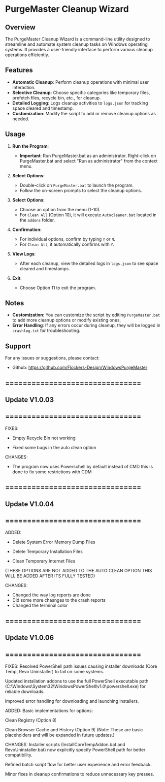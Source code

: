 # PurgeMaster Cleanup Wizard

## Overview

The PurgeMaster Cleanup Wizard is a command-line utility designed to streamline and automate system cleanup tasks on Windows operating systems. It provides a user-friendly interface to perform various cleanup operations efficiently.

## Features

- **Automatic Cleanup**: Perform cleanup operations with minimal user interaction.
- **Selective Cleanup**: Choose specific categories like temporary files, prefetch files, recycle bin, etc., for cleanup.
- **Detailed Logging**: Logs cleanup activities to `logs.json` for tracking space cleared and timestamp.
- **Customization**: Modify the script to add or remove cleanup options as needed.

## Usage

1. **Run the Program**:
   - **Important**: Run PurgeMaster.bat as an administrator. Right-click on PurgeMaster.bat and select "Run as administrator" from the context menu.


2. **Select Options**:
   - Double-click on `PurgeMaster.bat` to launch the program.
   - Follow the on-screen prompts to select the cleanup options.

3. **Select Options**:
   - Choose an option from the menu (1-10).
   - For `Clean All` (Option 10), it will execute `Autocleaner.bat` located in the `addons` folder.

4. **Confirmation**:
   - For individual options, confirm by typing `Y` or `N`.
   - For `Clean All`, it automatically confirms with `Y`.

5. **View Logs**:
   - After each cleanup, view the detailed logs in `logs.json` to see space cleared and timestamps.

6. **Exit**:
   - Choose Option 11 to exit the program.

## Notes

- **Customization**: You can customize the script by editing `PurgeMaster.bat` to add more cleanup options or modify existing ones.
- **Error Handling**: If any errors occur during cleanup, they will be logged in `crashlog.txt` for troubleshooting.

## Support

For any issues or suggestions, please contact:
- Github: https://github.com/Flockers-Design/WindowsPurgeMaster



 ## ===============================
 ## Update V1.0.03
 ## ===============================

FIXES:

- Empty Recycle Bin not working

- Fixed some bugs in the auto clean option

CHANGES:

- The program now uses Powerschell by default instead of CMD this is done to fix some restrictions with CDM

 ## ===============================
 ## Update V1.0.04
 ## ===============================

ADDED:

- Delete System Error Memory Dump Files

- Delete Temporary Installation Files 

- Clean Temporary Internet Files

(THESE OPTIONS ARE NOT ADDED TO THE AUTO CLEAN OPTION THIS WILL BE ADDED AFTER ITS FULLY TESTED)

CHANGES:

- Changed the way log reports are done
- Did some more chasnges to the crash reports
- Changed the terminal color

 ## ===============================
 ## Update V1.0.06
 ## ===============================

FIXES:
Resolved PowerShell path issues causing installer downloads (Core Temp, Revo Uninstaller) to fail on some systems.

Updated installation addons to use the full PowerShell executable path (C:\Windows\System32\WindowsPowerShell\v1.0\powershell.exe) for reliable downloads.

Improved error handling for downloading and launching installers.

ADDED:
Basic implementations for options:

Clean Registry (Option 8)

Clean Browser Cache and History (Option 9)
(Note: These are basic placeholders and will be expanded in future updates.)

CHANGES:
Installer scripts (InstallCoreTempAddon.bat and RevoUninstaller.bat) now explicitly specify PowerShell path for better compatibility.

Refined batch script flow for better user experience and error feedback.

Minor fixes in cleanup confirmations to reduce unnecessary key presses.